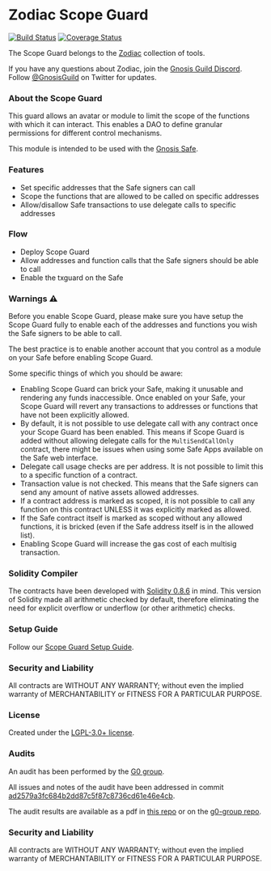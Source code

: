 # Zodiac Scope Guard

[![Build Status](https://github.com/gnosis/zodiac-guard-scope/actions/workflows/ci.yml/badge.svg)](https://github.com/gnosis/zodiac-guard-scope/actions/workflows/ci.yml)
[![Coverage Status](https://coveralls.io/repos/github/gnosis/zodiac-guard-scope/badge.svg?branch=main)](https://coveralls.io/github/gnosis/zodiac-guard-scope)

The Scope Guard belongs to the [Zodiac](https://github.com/gnosis/zodiac) collection of tools.

If you have any questions about Zodiac, join the [Gnosis Guild Discord](https://discord.gg/wwmBWTgyEq). Follow [@GnosisGuild](https://twitter.com/gnosisguild) on Twitter for updates.


### About the Scope Guard

This guard allows an avatar or module to limit the scope of the functions with which it can interact. This enables a DAO to define granular permissions for different control mechanisms.

This module is intended to be used with the [Gnosis Safe](https://github.com/gnosis/safe-contracts).


### Features

- Set specific addresses that the Safe signers can call
- Scope the functions that are allowed to be called on specific addresses
- Allow/disallow Safe transactions to use delegate calls to specific addresses

### Flow

- Deploy Scope Guard
- Allow addresses and function calls that the Safe signers should be able to call
- Enable the txguard on the Safe

### Warnings ⚠️

Before you enable Scope Guard, please make sure you have setup the Scope Guard fully to enable each of the addresses and functions you wish the Safe signers to be able to call.

The best practice is to enable another account that you control as a module on your Safe before enabling Scope Guard. 

Some specific things of which you should be aware:

- Enabling Scope Guard can brick your Safe, making it unusable and rendering any funds inaccessible.
  Once enabled on your Safe, your Scope Guard will revert any transactions to addresses or functions that have not been explicitly allowed.
- By default, it is not possible to use delegate call with any contract once your Scope Guard has been enabled.
  This means if Scope Guard is added without allowing delegate calls for the `MultiSendCallOnly` contract, there might be issues when using some Safe Apps available on the Safe web interface.
- Delegate call usage checks are per address. It is not possible to limit this to a specific function of a contract.
- Transaction value is not checked.
  This means that the Safe signers can send any amount of native assets allowed addresses.
- If a contract address is marked as scoped, it is not possible to call any function on this contract UNLESS it was explicitly marked as allowed.
- If the Safe contract itself is marked as scoped without any allowed functions, it is bricked (even if the Safe address itself is in the allowed list).
- Enabling Scope Guard will increase the gas cost of each multisig transaction.

### Solidity Compiler

The contracts have been developed with [Solidity 0.8.6](https://github.com/ethereum/solidity/releases/tag/v0.8.6) in mind. This version of Solidity made all arithmetic checked by default, therefore eliminating the need for explicit overflow or underflow (or other arithmetic) checks.

### Setup Guide

Follow our [Scope Guard Setup Guide](./docs/setup_guide.md).

### Security and Liability

All contracts are WITHOUT ANY WARRANTY; without even the implied warranty of MERCHANTABILITY or FITNESS FOR A PARTICULAR PURPOSE.

### License

Created under the [LGPL-3.0+ license](LICENSE).

### Audits

An audit has been performed by the [G0 group](https://github.com/g0-group).

All issues and notes of the audit have been addressed in commit [ad2579a3fc684b2dd87c5f87c8736cd61e46e4cb](https://github.com/gnosis/zodiac-guard-scope/commit/ad2579a3fc684b2dd87c5f87c8736cd61e46e4cb).

The audit results are available as a pdf in [this repo](audits/ZodiacScopeGuardSep2021.pdf) or on the [g0-group repo](https://github.com/g0-group/Audits/blob/e11752abb010f74e32a6fc61142032a10deed578/ZodiacScopeGuardSep2021.pdf).

### Security and Liability

All contracts are WITHOUT ANY WARRANTY; without even the implied warranty of MERCHANTABILITY or FITNESS FOR A PARTICULAR PURPOSE.
